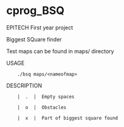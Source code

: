 # cprog_BSQ

EPITECH First year project

Biggest SQuare finder

Test maps can be found in maps/ directory

USAGE

		./bsq maps/<nameofmap>

DESCRIPTION

		|  .  |  Empty spaces

		|  o  |  Obstacles

		|  x  |  Part of biggest square found